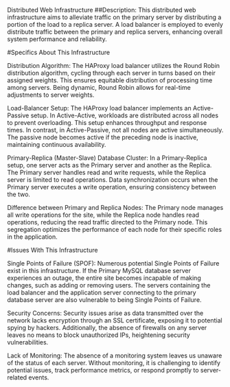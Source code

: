Distributed Web Infrastructure
##Description:
This distributed web infrastructure aims to alleviate traffic on the primary server by distributing a portion of the load to a replica server. A load balancer is employed to evenly distribute traffic between the primary and replica servers, enhancing overall system performance and reliability.

#Specifics About This Infrastructure

Distribution Algorithm:
The HAProxy load balancer utilizes the Round Robin distribution algorithm, cycling through each server in turns based on their assigned weights. This ensures equitable distribution of processing time among servers. Being dynamic, Round Robin allows for real-time adjustments to server weights.

Load-Balancer Setup:
The HAProxy load balancer implements an Active-Passive setup. In Active-Active, workloads are distributed across all nodes to prevent overloading. This setup enhances throughput and response times. In contrast, in Active-Passive, not all nodes are active simultaneously. The passive node becomes active if the preceding node is inactive, maintaining continuous availability.

Primary-Replica (Master-Slave) Database Cluster:
In a Primary-Replica setup, one server acts as the Primary server and another as the Replica. The Primary server handles read and write requests, while the Replica server is limited to read operations. Data synchronization occurs when the Primary server executes a write operation, ensuring consistency between the two.

Difference between Primary and Replica Nodes:
The Primary node manages all write operations for the site, while the Replica node handles read operations, reducing the read traffic directed to the Primary node. This segregation optimizes the performance of each node for their specific roles in the application.

#Issues With This Infrastructure

Single Points of Failure (SPOF):
Numerous potential Single Points of Failure exist in this infrastructure. If the Primary MySQL database server experiences an outage, the entire site becomes incapable of making changes, such as adding or removing users. The servers containing the load balancer and the application server connecting to the primary database server are also vulnerable to being Single Points of Failure.

Security Concerns:
Security issues arise as data transmitted over the network lacks encryption through an SSL certificate, exposing it to potential spying by hackers. Additionally, the absence of firewalls on any server leaves no means to block unauthorized IPs, heightening security vulnerabilities.

Lack of Monitoring:
The absence of a monitoring system leaves us unaware of the status of each server. Without monitoring, it is challenging to identify potential issues, track performance metrics, or respond promptly to server-related events.






